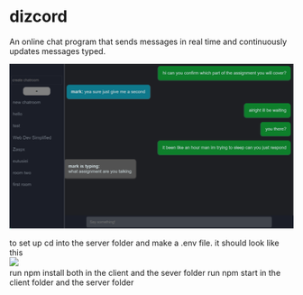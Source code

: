 # dizcord
An online chat program that sends messages in real time and continuously updates messages typed.

<img src="https://raw.githubusercontent.com/abmah/portfolio-react/master/src/images/dizcord.gif" />

to set up cd into the server folder and make a .env file.
it should look like this <br/>
<img src="https://i.imgur.com/8O9Otck.png" /><br/>
run npm install both in the client and the sever folder 
run npm start in the client folder and the server folder
